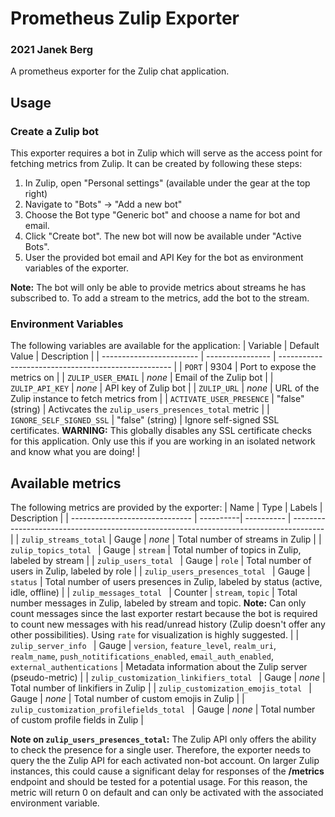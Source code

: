 # Prometheus Zulip Exporter
### 2021 Janek Berg
A prometheus exporter for the Zulip chat application.

## Usage
### Create a Zulip bot
This exporter requires a bot in Zulip which will serve as the access point for fetching metrics from Zulip. It can be created by following these steps:
1. In Zulip, open "Personal settings" (available under the gear at the top right)
2. Navigate to "Bots" -> "Add a new bot"
3. Choose the Bot type "Generic bot" and choose a name for bot and email.
4. Click "Create bot". The new bot will now be available under "Active Bots".
5. User the provided bot email and API Key for the bot as environment variables of the exporter.

**Note:** The bot will only be able to provide metrics about streams he has subscribed to. To add a stream to the metrics, add the bot to the stream.

### Environment Variables
The following variables are available for the application:
| Variable                 | Default Value    | Description                                         |
| ------------------------ | ---------------- | --------------------------------------------------- |
| `PORT`                   | 9304             | Port to expose the metrics on                       |
| `ZULIP_USER_EMAIL`       | _none_           | Email of the Zulip bot                              |
| `ZULIP_API_KEY`          | _none_           | API key of Zulip bot                                |
| `ZULIP_URL`              | _none_           | URL of the Zulip instance to fetch metrics from     |
| `ACTIVATE_USER_PRESENCE` | "false" (string) | Activcates the `zulip_users_presences_total` metric |
| `IGNORE_SELF_SIGNED_SSL` | "false" (string) | Ignore self-signed SSL certificates. **WARNING:** This globally disables any SSL certificate checks for this application. Only use this if you are working in an isolated network and know what you are doing! |


## Available metrics
The following metrics are provided by the exporter:
| Name                           | Type      | Labels     |  Description                                                                           |
| ------------------------------ | ----------| ---------- | -------------------------------------------------------------------------------------- |
| `zulip_streams_total`          | Gauge     | _none_     | Total number of streams in Zulip                                                       |
| `zulip_topics_total `          | Gauge     | `stream`   | Total number of topics in Zulip, labeled by stream                                     |
| `zulip_users_total `           | Gauge     | `role`     | Total number of users in Zulip, labeled by role                                        |
| `zulip_users_presences_total ` | Gauge     | `status`   | Total number of users presences in Zulip, labeled by status (active, idle, offline)    |
| `zulip_messages_total `        | Counter   | `stream`, `topic`   | Total number messages in Zulip, labeled by stream and topic. **Note:** Can only count messages since the last exporter restart because the bot is required to count new messages with his read/unread history (Zulip doesn't offer any other possibilities). Using `rate` for visualization is highly suggested.  |
| `zulip_server_info `    | Gauge     | `version`, `feature_level`, `realm_uri`, `realm_name`, `push_notitifications_enabled`, `email_auth_enabled`, `external_authentications` | Metadata information about the Zulip server (pseudo-metric) |
| `zulip_customization_linkifiers_total `    | Gauge     | _none_   | Total number of linkifiers in Zulip            |
| `zulip_customization_emojis_total `        | Gauge     | _none_   | Total number of custom emojis in Zulip         |
| `zulip_customization_profilefields_total ` | Gauge     | _none_   | Total number of custom profile fields in Zulip |

**Note on `zulip_users_presences_total`:** The Zulip API only offers the ability to check the presence for a single user. Therefore, the exporter needs to query the the Zulip API for each activated non-bot account. On larger Zulip instances, this could cause a significant delay for responses of the **/metrics** endpoint and should be tested for a potential usage. For this reason, the metric will return 0 on default and can only be activated with the associated environment variable.